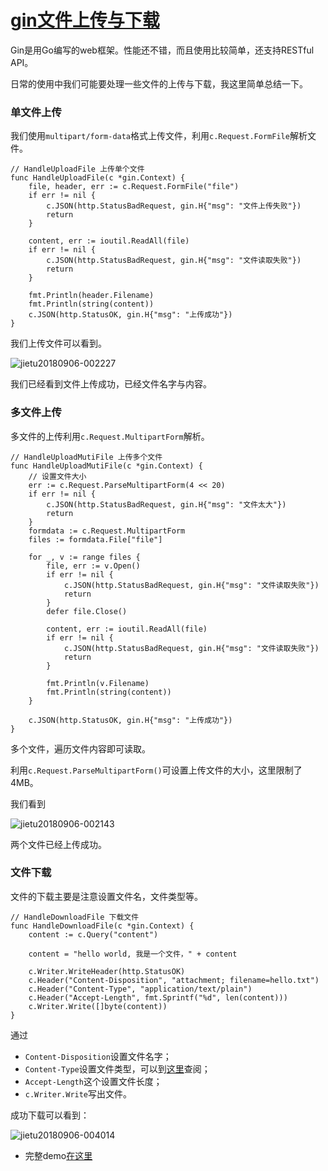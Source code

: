 # [gin文件上传与下载]()

Gin是用Go编写的web框架。性能还不错，而且使用比较简单，还支持RESTful API。

日常的使用中我们可能要处理一些文件的上传与下载，我这里简单总结一下。


### 单文件上传

我们使用`multipart/form-data`格式上传文件，利用`c.Request.FormFile`解析文件。

``` golang
// HandleUploadFile 上传单个文件
func HandleUploadFile(c *gin.Context) {
	file, header, err := c.Request.FormFile("file")
	if err != nil {
		c.JSON(http.StatusBadRequest, gin.H{"msg": "文件上传失败"})
		return
	}

	content, err := ioutil.ReadAll(file)
	if err != nil {
		c.JSON(http.StatusBadRequest, gin.H{"msg": "文件读取失败"})
		return
	}

	fmt.Println(header.Filename)
	fmt.Println(string(content))
	c.JSON(http.StatusOK, gin.H{"msg": "上传成功"})
}
```

我们上传文件可以看到。

![jietu20180906-002227](https://st.razeen.me/bcj/201809/jietu20180906-002227.png)

我们已经看到文件上传成功，已经文件名字与内容。


### 多文件上传

多文件的上传利用`c.Request.MultipartForm`解析。

``` golang
// HandleUploadMutiFile 上传多个文件
func HandleUploadMutiFile(c *gin.Context) {
	// 设置文件大小
	err := c.Request.ParseMultipartForm(4 << 20)
	if err != nil {
		c.JSON(http.StatusBadRequest, gin.H{"msg": "文件太大"})
		return
	}
	formdata := c.Request.MultipartForm
	files := formdata.File["file"]

	for _, v := range files {
		file, err := v.Open()
		if err != nil {
			c.JSON(http.StatusBadRequest, gin.H{"msg": "文件读取失败"})
			return
		}
		defer file.Close()

		content, err := ioutil.ReadAll(file)
		if err != nil {
			c.JSON(http.StatusBadRequest, gin.H{"msg": "文件读取失败"})
			return
		}

		fmt.Println(v.Filename)
		fmt.Println(string(content))
	}

	c.JSON(http.StatusOK, gin.H{"msg": "上传成功"})
}
```

多个文件，遍历文件内容即可读取。

利用`c.Request.ParseMultipartForm()`可设置上传文件的大小，这里限制了4MB。

我们看到

![jietu20180906-002143](https://st.razeen.me/bcj/201809/jietu20180906-002143.png)

两个文件已经上传成功。


### 文件下载

文件的下载主要是注意设置文件名，文件类型等。

``` golang
// HandleDownloadFile 下载文件
func HandleDownloadFile(c *gin.Context) {
	content := c.Query("content")

	content = "hello world, 我是一个文件，" + content

	c.Writer.WriteHeader(http.StatusOK)
	c.Header("Content-Disposition", "attachment; filename=hello.txt")
	c.Header("Content-Type", "application/text/plain")
	c.Header("Accept-Length", fmt.Sprintf("%d", len(content)))
	c.Writer.Write([]byte(content))
}
```

通过
- `Content-Disposition`设置文件名字；
- `Content-Type`设置文件类型，可以到[这里](http://www.runoob.com/http/http-content-type.html)查阅；
- `Accept-Length`这个设置文件长度；
- `c.Writer.Write`写出文件。

成功下载可以看到：

![jietu20180906-004014](https://st.razeen.me/bcj/201809/jietu20180906-004014.png)


* 完整demo[在这里](https://github.com/razeencheng/demo-go/blob/master/gin/gin.go)
